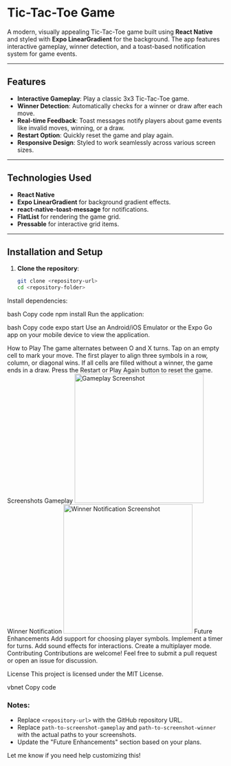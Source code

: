 # Tic-Tac-Toe Game

A modern, visually appealing Tic-Tac-Toe game built using **React Native** and styled with **Expo LinearGradient** for the background. The app features interactive gameplay, winner detection, and a toast-based notification system for game events.

---

## Features

- **Interactive Gameplay**: Play a classic 3x3 Tic-Tac-Toe game.
- **Winner Detection**: Automatically checks for a winner or draw after each move.
- **Real-time Feedback**: Toast messages notify players about game events like invalid moves, winning, or a draw.
- **Restart Option**: Quickly reset the game and play again.
- **Responsive Design**: Styled to work seamlessly across various screen sizes.

---

## Technologies Used

- **React Native**
- **Expo LinearGradient** for background gradient effects.
- **react-native-toast-message** for notifications.
- **FlatList** for rendering the game grid.
- **Pressable** for interactive grid items.

---

## Installation and Setup

1. **Clone the repository**:
   ```bash
   git clone <repository-url>
   cd <repository-folder>
Install dependencies:

bash
Copy code
npm install
Run the application:

bash
Copy code
expo start
Use an Android/iOS Emulator or the Expo Go app on your mobile device to view the application.

How to Play
The game alternates between O and X turns.
Tap on an empty cell to mark your move.
The first player to align three symbols in a row, column, or diagonal wins.
If all cells are filled without a winner, the game ends in a draw.
Press the Restart or Play Again button to reset the game.
Screenshots
Gameplay
<img src="path-to-screenshot-gameplay" alt="Gameplay Screenshot" width="300">
Winner Notification
<img src="path-to-screenshot-winner" alt="Winner Notification Screenshot" width="300">
Future Enhancements
Add support for choosing player symbols.
Implement a timer for turns.
Add sound effects for interactions.
Create a multiplayer mode.
Contributing
Contributions are welcome! Feel free to submit a pull request or open an issue for discussion.

License
This project is licensed under the MIT License.

vbnet
Copy code

### Notes:
- Replace `<repository-url>` with the GitHub repository URL.
- Replace `path-to-screenshot-gameplay` and `path-to-screenshot-winner` with the actual paths to your screenshots.
- Update the "Future Enhancements" section based on your plans. 

Let me know if you need help customizing this!
